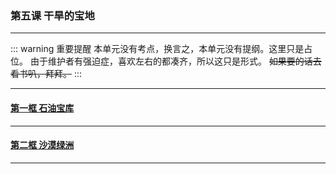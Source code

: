 ### 第五课 干旱的宝地

---

::: warning 重要提醒
本单元没有考点，换言之，本单元没有提纲。这里只是占位。
由于维护者有强迫症，喜欢左右的都凑齐，所以这只是形式。
~~如果要的话去看书叭，拜拜。~~
:::

---

#### [第一框 石油宝库](./%E7%AC%AC%E4%B8%80%E6%A1%86%20%E7%9F%B3%E6%B2%B9%E5%AE%9D%E5%BA%93.html)

---

#### [第二框 沙漠绿洲](./%E7%AC%AC%E4%BA%8C%E6%A1%86%20%E6%B2%99%E6%BC%A0%E7%BB%BF%E6%B4%B2.html)

---